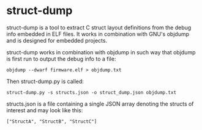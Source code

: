 # struct-dump

struct-dump is a tool to extract C struct layout definitions from the debug info embedded in ELF files. It works in combination with GNU's objdump and is designed for embedded projects.

struct-dump works in combination with objdump in such way that objdump is first run to output the debug info to a file:

    objdump --dwarf firmware.elf > objdump.txt

Then struct-dump.py is called:

    struct-dump.py -s structs.json -o struct_dump.json objdump.txt

structs.json is a file containing a single JSON array denoting the structs of interest and may look like this:

    ["StructA", "StructB", "StructC"]



 
